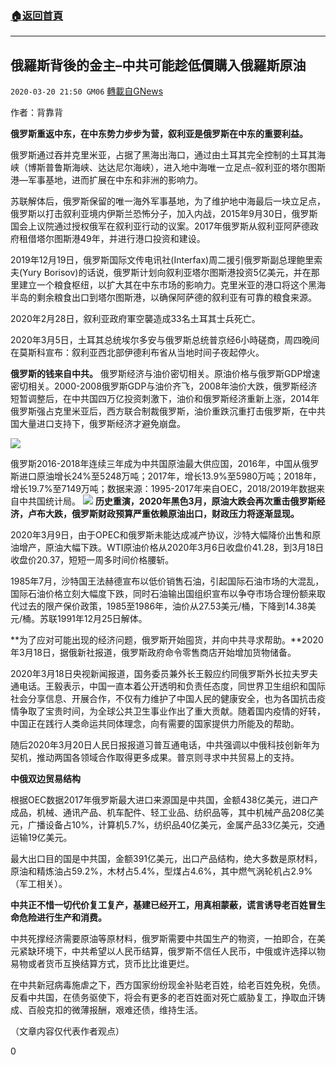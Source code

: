 ###  [:house:返回首頁](https://github.com/ourhimalayas/txt)
---

## 俄羅斯背後的金主&#8211;中共可能趁低價購入俄羅斯原油
`2020-03-20 21:50 GM06` [轉載自GNews](https://gnews.org/zh-hant/146965/)

作者：背靠背

**俄罗斯重返中东，在中东势力步步为营，叙利亚是俄罗斯在中东的重要利益。**

俄罗斯通过吞并克里米亚，占据了黑海出海口，通过由土耳其完全控制的土耳其海峡（博斯普鲁斯海峡、达达尼尔海峡），进入地中海唯一立足点–叙利亚的塔尔图斯港—军事基地，进而扩展在中东和非洲的影响力。

苏联解体后，俄罗斯保留的唯一海外军事基地，为了维护地中海最后一块立足点，俄罗斯以打击叙利亚境内伊斯兰恐怖分子，加入内战，2015年9月30日，俄罗斯国会上议院通过授权俄军在叙利亚行动的议案。2017年俄罗斯从叙利亚阿萨德政府租借塔尔图斯港49年，并进行港口投资和建设。

2019年12月19日，俄罗斯国际文传电讯社(Interfax)周二援引俄罗斯副总理鲍里索夫(Yury Borisov)的话说，俄罗斯计划向叙利亚塔尔图斯港投资5亿美元，并在那里建立一个粮食枢纽，以扩大其在中东市场的影响力。克里米亚的港口将这个黑海半岛的剩余粮食出口到塔尔图斯港，以确保阿萨德的叙利亚有可靠的粮食来源。

2020年2月28日，叙利亚政府軍空襲造成33名土耳其士兵死亡。

2020年3月5日，土耳其总统埃尔多安与俄罗斯总统普京经6小時磋商，周四晚间在莫斯科宣布：叙利亚西北部伊德利布省从当地时间子夜起停火。

**俄罗斯的钱来自中共。** 俄罗斯经济与油价密切相关。原油价格与俄罗斯GDP增速密切相关。2000-2008俄罗斯GDP与油价齐飞，2008年油价大跌，俄罗斯经济短暂调整后，在中共国四万亿投资刺激下，油价和俄罗斯经济重新上涨，2014年俄罗斯强占克里米亚后，西方联合制裁俄罗斯，油价重跌沉重打击俄罗斯，在中共国大量进口支持下，俄罗斯经济才避免崩盘。

![](https://s3-ap-northeast-1.amazonaws.com/news.guo.offload.media/wp-content/uploads/2020/03/20214359/7-10.jpg)

俄罗斯2016-2018年连续三年成为中共国原油最大供应国，2016年，中国从俄罗斯进口原油增长24%至5248万吨；2017年，增长13.9%至5980万吨；2018年，增长19.7%至7149万吨；数据来源：1995-2017年来自OEC，2018/2019年数据来自中共国统计局。
![](https://s3-ap-northeast-1.amazonaws.com/news.guo.offload.media/wp-content/uploads/2020/03/20214342/123-3.jpg)
**历史重演，2020****年黑色3****月，原油大跌会再次重击俄罗斯经济，卢布大跌，俄罗斯财政预算严重依赖原油出口，财政压力将逐渐显现。**

2020年3月9日，由于OPEC和俄罗斯未能达成减产协议，沙特大幅降价出售和原油增产，原油大幅下跌。WTI原油价格从2020年3月6日收盘价41.28，到3月18日收盘价20.37，短短一周多时间价格腰斩。

1985年7月，沙特国王法赫德宣布以低价销售石油，引起国际石油市场的大混乱，国际石油价格立刻大幅度下跌，同时石油输出国组织宣布以争夺市场合理份额来取代过去的限产保价政策，1985至1986年，油价从27.53美元/桶，下降到14.38美元/桶。苏联1991年12月25日解体。

**为了应对可能出现的经济问题，俄罗斯开始囤货，并向中共寻求帮助。**2020年3月18日，据俄新社报道，俄罗斯政府命令零售商店开始增加货物储备。

2020年3月18日央视新闻报道，国务委员兼外长王毅应约同俄罗斯外长拉夫罗夫通电话。王毅表示，中国一直本着公开透明和负责任态度，同世界卫生组织和国际社会分享信息、开展合作，不仅有力维护了中国人民的健康安全，也为各国抗击疫情争取了宝贵时间，为全球公共卫生事业作出了重大贡献。随着国内疫情的好转，中国正在践行人类命运共同体理念，向有需要的国家提供力所能及的帮助。

随后2020年3月20日人民日报报道习普互通电话，中共强调以中俄科技创新年为契机，推动两国各领域合作取得更多成果。普京则寻求中共贸易上的支持。

**中俄双边贸易结构**

根据OEC数据2017年俄罗斯最大进口来源国是中共国，金额438亿美元，进口产成品，机械、通讯产品、机车配件、轻工业品、纺织品等，其中机械产品208亿美元，广播设备占10%，计算机5.7%，纺织品40亿美元，金属产品33亿美元，交通运输19亿美元。

最大出口目的国是中共国，金额391亿美元，出口产品结构，绝大多数是原材料，原油和精炼油占59.2%，木材占5.4%，型煤占4.6%，其中燃气涡轮机占2.9%（军工相关）。

**中共正不惜一切代价复工复产，基建已经开工，用真相蒙蔽，谎言诱导老百姓冒生命危险进行生产和消费。**

中共死撑经济需要原油等原材料，俄罗斯需要中共国生产的物资，一拍即合，在美元紧缺环境下，中共希望以人民币结算，俄罗斯不信任人民币，中俄或许选择以物易物或者货币互换结算方式，货币比比谁更烂。

在中共新冠病毒施虐之下，西方国家纷纷现金补贴老百姓，给老百姓免税，免债。反看中共国，在债务驱使下，将会有更多的老百姓面对死亡威胁复工，挣取血汗铸成、百般克扣的微薄报酬，艰难还债，维持生活。

（文章内容仅代表作者观点）

0
